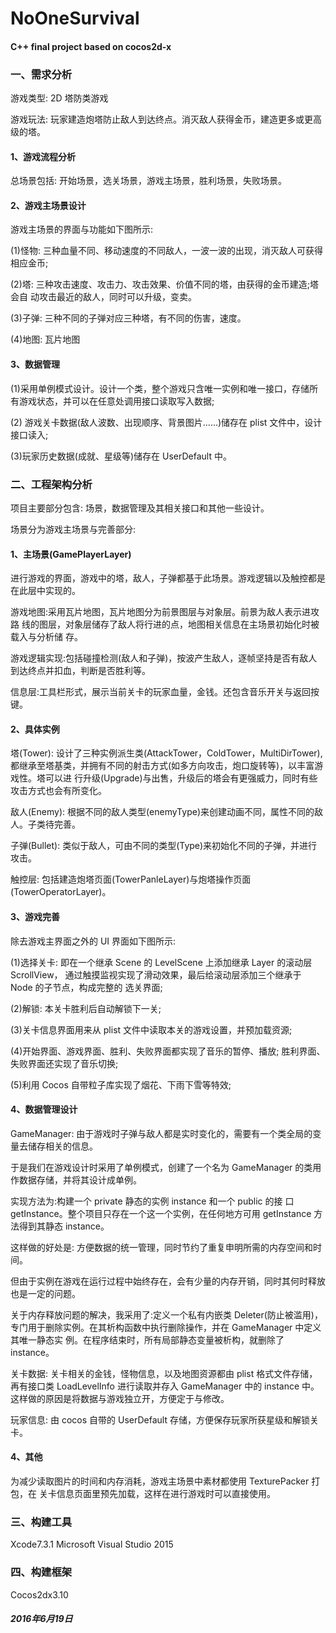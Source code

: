 # NoOneSurvival
#### C++ final project  based on cocos2d-x


### 一、需求分析
游戏类型: 2D 塔防类游戏

游戏玩法: 玩家建造炮塔防止敌人到达终点。消灭敌人获得金币，建造更多或更高级的塔。

#### 1、游戏流程分析
总场景包括: 开始场景，选关场景，游戏主场景，胜利场景，失败场景。

#### 2、游戏主场景设计 
游戏主场景的界面与功能如下图所示:

(1)怪物: 三种血量不同、移动速度的不同敌人，一波一波的出现，消灭敌人可获得相应金币; 

(2)塔: 三种攻击速度、攻击力、攻击效果、价值不同的塔，由获得的金币建造;塔会自 动攻击最近的敌人，同时可以升级，变卖。

(3)子弹: 三种不同的子弹对应三种塔，有不同的伤害，速度。

(4)地图: 瓦片地图

#### 3、数据管理 
(1)采用单例模式设计。设计一个类，整个游戏只含唯一实例和唯一接口，存储所有游戏状态，并可以在任意处调用接口读取写入数据;

(2) 游戏关卡数据(敌人波数、出现顺序、背景图片......)储存在 plist 文件中，设计接口读入;

(3)玩家历史数据(成就、星级等)储存在 UserDefault 中。



### 二、工程架构分析
项目主要部分包含: 场景，数据管理及其相关接口和其他一些设计。

场景分为游戏主场景与完善部分:
#### 1、主场景(GamePlayerLayer)
进行游戏的界面，游戏中的塔，敌人，子弹都基于此场景。游戏逻辑以及触控都是在此层中实现的。

游戏地图:采用瓦片地图，瓦片地图分为前景图层与对象层。前景为敌人表示进攻路 线的图层，对象层储存了敌人将行进的点，地图相关信息在主场景初始化时被载入与分析储 存。

游戏逻辑实现:包括碰撞检测(敌人和子弹)，按波产生敌人，逐帧坚持是否有敌人到达终点并扣血，判断是否胜利等。

信息层:工具栏形式，展示当前关卡的玩家血量，金钱。还包含音乐开关与返回按键。

#### 2、具体实例 
塔(Tower): 设计了三种实例派生类(AttackTower，ColdTower，MultiDirTower),都继承至塔基类，并拥有不同的射击方式(如多方向攻击，炮口旋转等)，以丰富游戏性。塔可以进 行升级(Upgrade)与出售，升级后的塔会有更强威力，同时有些攻击方式也会有所变化。

敌人(Enemy): 根据不同的敌人类型(enemyType)来创建动画不同，属性不同的敌人。子类待完善。

子弹(Bullet): 类似于敌人，可由不同的类型(Type)来初始化不同的子弹，并进行攻击。

触控层: 包括建造炮塔页面(TowerPanleLayer)与炮塔操作页面(TowerOperatorLayer)。

#### 3、游戏完善
除去游戏主界面之外的 UI 界面如下图所示:
  
(1)选择关卡: 即在一个继承 Scene 的 LevelScene 上添加继承 Layer 的滚动层 ScrollView， 通过触摸监视实现了滑动效果，最后给滚动层添加三个继承于 Node 的子节点，构成完整的 选关界面;

(2)解锁: 本关卡胜利后自动解锁下一关;

(3)关卡信息界面用来从 plist 文件中读取本关的游戏设置，并预加载资源; 

(4)开始界面、游戏界面、胜利、失败界面都实现了音乐的暂停、播放;
胜利界面、失败界面还实现了音乐切换;

(5)利用 Cocos 自带粒子库实现了烟花、下雨下雪等特效;

#### 4、数据管理设计
GameManager: 由于游戏时子弹与敌人都是实时变化的，需要有一个类全局的变量去储存相关的信息。

于是我们在游戏设计时采用了单例模式，创建了一个名为 GameManager 的类用作数据存储，并将其设计成单例。

实现方法为:构建一个 private 静态的实例 instance 和一个 public 的接 口 getInstance。整个项目只存在一个这一个实例，在任何地方可用 getInstance 方法得到其静态 instance。

这样做的好处是: 方便数据的统一管理，同时节约了重复申明所需的内存空间和时间。
  
但由于实例在游戏在运行过程中始终存在，会有少量的内存开销，同时其何时释放也是一定的问题。

关于内存释放问题的解决，我采用了:定义一个私有内嵌类 Deleter(防止被滥用)，专门用于删除实例。在其析构函数中执行删除操作，并在 GameManager 中定义其唯一静态实 例。在程序结束时，所有局部静态变量被析构，就删除了 instance。

关卡数据:
关卡相关的金钱，怪物信息，以及地图资源都由 plist 格式文件存储，再有接口类 LoadLevelInfo 进行读取并存入 GameManager 中的 instance 中。 这样做的原因是将数据与游戏独立开，方便定于与修改。

玩家信息:
由 cocos 自带的 UserDefault 存储，方便保存玩家所获星级和解锁关卡。

#### 4、其他
为减少读取图片的时间和内存消耗，游戏主场景中素材都使用 TexturePacker 打包，在
关卡信息页面里预先加载，这样在进行游戏时可以直接使用。



### 三、构建工具
Xcode7.3.1
Microsoft Visual Studio 2015



### 四、构建框架
Cocos2dx3.10

##### 2016年6月19日
